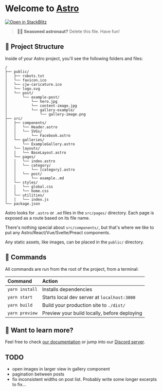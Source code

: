 # Welcome to [Astro](https://astro.build)

[![Open in StackBlitz](https://developer.stackblitz.com/img/open_in_stackblitz.svg)](https://stackblitz.com/github/withastro/astro/tree/latest/examples/starter)

> 🧑‍🚀 **Seasoned astronaut?** Delete this file. Have fun!

## 🚀 Project Structure

Inside of your Astro project, you'll see the following folders and files:

```astro
/
├── public/
│   ├── robots.txt
│   └── favicon.ico
│   └── cjw-caricature.ico
│   └── logo.svg
│   └── post/
│       └── example-post/
│           └── hero.jpg
│           └── content-image.jpg
│           └── gallery-example/
│               └── gallery-image.png
├── src/
│   ├── components/
│   │   └── Header.astro
│   │   └── SVGs/
│   │       └── Facebook.astro
│   └── galleries/
│       └── ExampleGallery.astro
│   └── layouts/
│   │   └── BaseLayout.astro
│   └── pages/
│   │   └── index.astro
│   │   └── category/
│   │       └── [category].astro
│   │   └── post/
│   │       └── example..md
│   └── styles/
│   │   └── global.css
│   │   └── home.css
│   └── utilities/
│   │   └── index.js
└── package.json
```

Astro looks for `.astro` or `.md` files in the `src/pages/` directory. Each page is exposed as a route based on its file name.

There's nothing special about `src/components/`, but that's where we like to put any Astro/React/Vue/Svelte/Preact components.

Any static assets, like images, can be placed in the `public/` directory.

## 🧞 Commands

All commands are run from the root of the project, from a terminal:

| Command           | Action                                       |
|:----------------  |:-------------------------------------------- |
| `yarn install`    | Installs dependencies                        |
| `yarn start`      | Starts local dev server at `localhost:3000`  |
| `yarn build`      | Build your production site to `./dist/`      |
| `yarn preview`    | Preview your build locally, before deploying |

## 👀 Want to learn more?

Feel free to check [our documentation](https://github.com/withastro/astro) or jump into our [Discord server](https://astro.build/chat).



## TODO
* open images in larger view in gallery component
* pagination between posts
* fix inconsistent widths on post list. Probably write some longer excerpts to fix...
